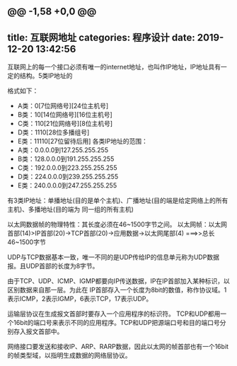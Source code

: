@@ -1,58 +0,0 @@
---
title: 互联网地址
categories: 程序设计
date: 2019-12-20 13:42:56
---
互联网上的每一个接口必须有唯一的internet地址，也叫作IP地址，IP地址具有一定的结构。5类IP地址的

格式如下：
  - A类：0[7位网络号][24位主机号]
  - B类：10[14位网络号][16位主机号]
  - C类：110[21位网络号][8位主机号]
  - D类：1110[28位多播组号]
  - E类：11110[27位留待后用]
各类IP地址的范围：
  - A类：0.0.0.0到127.255.255.255
  - B类：128.0.0.0到191.255.255.255
  - C类：192.0.0.0到223.255.255.255
  - D类：224.0.0.0到239.255.255.255
  - E类：240.0.0.0到247.255.255.255
  
有3类IP地址：单播地址(目的是单个主机)、广播地址(目的端是给定网络上的所有主机)、多播地址(目的端为
同一组的所有主机)

以太网数据帧的物理特性：其长度必须在46~1500字节之间。
以太网帧：以太网首部(14)>IP首部(20)->TCP首部(20)->应用数据->以太网尾部(4) ===>>总长46~1500字节

UDP与TCP数据基本一致，唯一不同的是UDP传给IP的信息单元称为UDP数据报。且UDP首部的长度为8字节。

由于TCP、UDP、ICMP、IGMP都要向IP传送数据，IP在IP首部加入某种标识，以区别数据来自那一层。为此在
IP首部存入一个长度为8bit的数值，称作协议域。1表示ICMP，2表示IGMP，6表示TCP，17表示UDP。

运输层协议在生成报文首部时要存入一个应用程序的标识符。
TCP和UDP都用一个16bit的端口号来表示不同的应用程序。TCP和UDP把源端口号和目的端口号分别存入报文首部中。

网络接口要发送和接收IP、ARP、RARP数据，因此以太网的帧首部也有一个16bit的帧类型域，以指明生成数据的网络层协议。